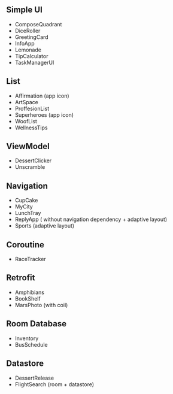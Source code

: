 ## Simple UI
- ComposeQuadrant
- DiceRoller
- GreetingCard
- InfoApp
- Lemonade
- TipCalculator
- TaskManagerUI
## List
- Affirmation (app icon)
- ArtSpace
- ProffesionList
- Superheroes (app icon)
- WoofList
- WellnessTips
## ViewModel
- DessertClicker
- Unscramble
## Navigation 
- CupCake
- MyCity
- LunchTray
- ReplyApp ( without navigation dependency + adaptive layout)
- Sports (adaptive layout)
## Coroutine
- RaceTracker
## Retrofit
- Amphibians
- BookShelf
- MarsPhoto (with coil)
## Room Database
- Inventory
- BusSchedule
## Datastore
- DessertRelease
- FlightSearch (room + datastore)

